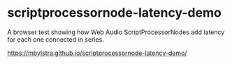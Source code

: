 # scriptprocessornode-latency-demo
A browser test showing how Web Audio ScriptProcessorNodes add latency for each one connected in series.

https://mbylstra.github.io/scriptprocessornode-latency-demo/
